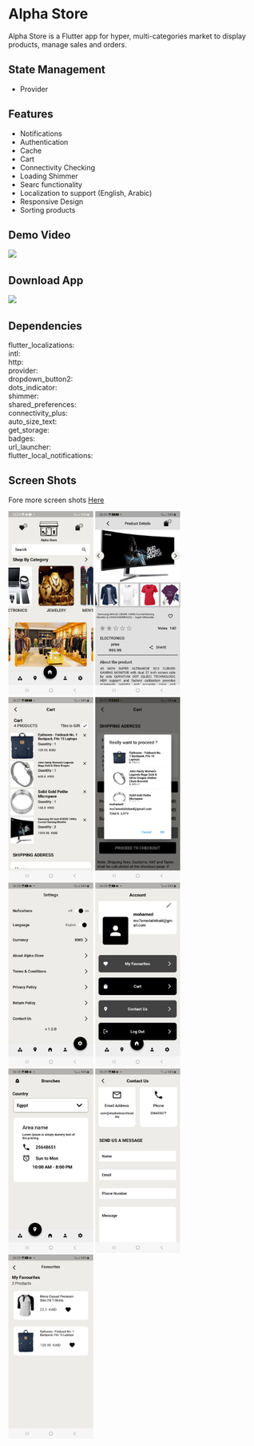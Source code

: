 # Alpha Store
Alpha Store is a Flutter app for hyper, multi-categories market to display products, manage sales and orders.      

## State Management
- Provider

## Features
- Notifications
- Authentication
- Cache     
- Cart
- Connectivity Checking
- Loading Shimmer
- Searc functionality        
- Localization to support (English, Arabic)     
- Responsive Design
- Sorting products

## Demo Video
<a href="https://youtu.be/D2AO7Mc54OA"><img src="https://upload.wikimedia.org/wikipedia/commons/thumb/e/e1/Logo_of_YouTube_%282015-2017%29.svg/2560px-Logo_of_YouTube_%282015-2017%29.svg.png" width="170"></img></a>

## Download App
<a href="https://github.com/mo7amedaliEbaid/Ecommerce-Flutter/releases/download/v1.0.0/alphastore.apk"><img src="https://playerzon.com/asset/download.png" width="170"></img></a>

## Dependencies
  flutter_localizations:    
  intl:   
  http:        
  provider:        
  dropdown_button2:       
  dots_indicator:       
  shimmer:        
  shared_preferences:       
  connectivity_plus:        
  auto_size_text:    
  get_storage:      
  badges:     
  url_launcher:      
  flutter_local_notifications:      


## Screen Shots 
Fore more screen shots [Here](https://github.com/mo7amedaliEbaid/Ecommerce-Flutter/blob/fe18bdf4506faa5463ddaf96ab935cafd350e79e/ecommerce/screenshots)
<br />
<p float="left">
  <img src="https://github.com/mo7amedaliEbaid/Ecommerce-Flutter/blob/f2195548c5787c9831e461735408e043aaed0920/ecommerce/screenshots/home.jpg" width="170" />
  <img src="https://github.com/mo7amedaliEbaid/Ecommerce-Flutter/blob/f2195548c5787c9831e461735408e043aaed0920/ecommerce/screenshots/details.jpg" width="170" /> 
  <img src="https://github.com/mo7amedaliEbaid/Ecommerce-Flutter/blob/f2195548c5787c9831e461735408e043aaed0920/ecommerce/screenshots/cart.jpg" width="170" />
   <img src="https://github.com/mo7amedaliEbaid/Ecommerce-Flutter/blob/f2195548c5787c9831e461735408e043aaed0920/ecommerce/screenshots/checkout.jpg" width="170" />
   <img src="https://github.com/mo7amedaliEbaid/Ecommerce-Flutter/blob/f2195548c5787c9831e461735408e043aaed0920/ecommerce/screenshots/settings.jpg" width="170" />
   <img src="https://github.com/mo7amedaliEbaid/Ecommerce-Flutter/blob/f2195548c5787c9831e461735408e043aaed0920/ecommerce/screenshots/account.jpg" width="170" />
   <img src="https://github.com/mo7amedaliEbaid/Ecommerce-Flutter/blob/f2195548c5787c9831e461735408e043aaed0920/ecommerce/screenshots/branches1.jpg" width="170" />
   <img src="https://github.com/mo7amedaliEbaid/Ecommerce-Flutter/blob/fe18bdf4506faa5463ddaf96ab935cafd350e79e/ecommerce/screenshots/contactus.jpg" width="170" />
   <img src="https://github.com/mo7amedaliEbaid/Ecommerce-Flutter/blob/fe18bdf4506faa5463ddaf96ab935cafd350e79e/ecommerce/screenshots/fav.jpg" width="170" />
</p>

       
